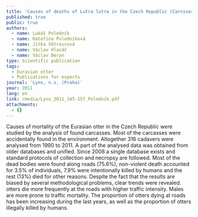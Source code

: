 ```yaml
---
title: 'Causes of deaths of Lutra lutra in the Czech Republic (Carnivora: Mustelidae)'
published: true
public: true
authors:
  - name: Lukáš Poledník
  - name: Kateřina Poledníková
  - name: Jitka Větrovcová
  - name: Václav Hlaváč
  - name: Václav Beran
type: Scientific publication
tags:
  - Eurasian otter
  - Publications for experts
journal: 'Lynx, n.s. (Praha)'
year: 2011
lang: en
link: /media/Lynx_2011_145-157_Poledník.pdf
attachments:
  - {}
---
```

Causes of mortality of the Eurasian otter in the Czech Republic were studied by the analysis of found carcasses. Most of the carcasses were accidentally found in the environment. Altogether 316 cadavers were analysed from 1990 to 2011. A part of the analysed data was obtained from older databases and unified. Since 2008 a single database exists and standard protocols of collection and necropsy are followed. Most of the dead bodies were found along roads (75.6%), non-violent death accounted for 3.5% of individuals, 7.9% were intentionally killed by humans and the rest (13%) died for other reasons. Despite the fact that the results are biased by several methodological problems, clear trends were revealed. otters die more frequently at the roads with higher traffic intensity. Males are more prone to traffic mortality. The proportion of otters dying at roads has been increasing during the last years, as well as the proportion of otters illegally killed by humans.
